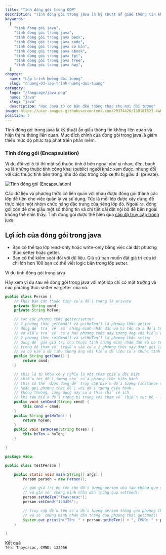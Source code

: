 ```yaml
---
title: "Tính đóng gói trong OOP"
description: "Tính đóng gói trong java là kỹ thuật ẩn giấu thông tin không liên quan và hiện thị ra thông liên quan. Mục đích chính của đóng gói trong java là giảm thiểu mức độ phức tạp phát triển phần mềm"
keywords:
  [
    "tính đóng gói java",
    "tính đóng gói trong java",
    "tính đóng gói trong java book",
    "tính đóng gói trong java code",
    "tính đóng gói trong java cơ bản",
    "tính đóng gói trong java ebook",
    "tính đóng gói trong java fpt",
    "tính đóng gói trong java free",
    "tính đóng gói trong java hay",
  ]
chapter:
  name: "Lập trình hướng đối tượng"
  slug: "chuong-03-lap-trinh-huong-doi-tuong"
category:
  logo: "/language/java.png"
  name: "Java"
  slug: "java"
  description: "Học Java từ cơ bản đến thông thạo cho mọi đối tượng"
image: https://user-images.githubusercontent.com/29374426/130181521-4a08856a-756f-46f4-94f4-6ff1a0a90f18.png
position: 2
---
```


Tính đóng gói trong java là kỹ thuật ẩn giấu thông tin không liên quan và hiện thị ra thông liên quan. Mục đích chính của đóng gói trong java là giảm thiểu mức độ phức tạp phát triển phần mềm.

### Tính đóng gói (Encapsulation)

Ví dụ đối với ô tô thì một số thuộc tính ở bên ngoài như xi nhan, đèn. bánh xe là những thuộc tính công khai (public) người khác xem được. nhưng đối với các thuộc tính bên trong như đồ đạc trong cốp xe thì bị giấu đi (private).

![Tính đóng gói (Encapsulation)](https://user-images.githubusercontent.com/29374426/130181521-4a08856a-756f-46f4-94f4-6ff1a0a90f18.png)

Các dữ liệu và phương thức có liên quan với nhau được đóng gói thành các lớp để tiện cho việc quản lý và sử dụng. Tức là mỗi lớp được xây dựng để thực hiện một nhóm chức năng đặc trưng của riêng lớp đó. Ngoài ra, đóng gói còn để che giấu một số thông tin và chi tiết cài đặt nội bộ để bên ngoài không thể nhìn thấy. Tính đóng gói được thể hiện qua [cấp độ truy cập trong java](/bai-viet/java/cap-do-truy-cap-trong-java)

## Lợi ích của đóng gói trong java

- Bạn có thể tạo lớp read-only hoặc write-only bằng việc cài đặt phương thức setter hoặc getter.
- Bạn có thể kiểm soát đối với dữ liệu. Giả sử bạn muốn đặt giá trị của id chỉ lớn hơn 100 bạn có thể viết logic bên trong lớp setter.

<div class="example">Ví dụ tính đóng gói trong java</div>

Hãy xem ví dụ sau về đóng gói trong java với một lớp chỉ có một trường và các phướng thức setter và getter của nó.

```java
public class Person {
    // khai báo các thuộc tính của đối tượng là private
    private String cmnd;
    private String hoTen;

    // tạo các phương thức getter/setter
    // 2 phương thức getCmnd() và getHoTen() là phương thức getter
    // dùng để trả về số chứng minh nhân dân và họ tên của đối tượng
    // và kiểu trả về của hai phương thức này tương ứng với kiểu dữ liệu của thuộc tính
    // 2 phương thức setCmnd() và setHoTen() là phương thức setter
    // dùng để gán giá trị cho thuộc tính chứng minh nhân dân và họ tên của đối tượng
    // trong đó tham số truyền vào của 2 phương thức này được gọi là tham số (biến cục bộ)
    // và có kiểu dữ liệu tương ứng với kiểu dữ liệu của thuộc tính (biến đối tượng)
    public String getCmnd() {
        return cmnd;
    }

    // this là từ khóa có ý nghĩa là một tham chiếu đặc biệt
    // chiếu tới đối tượng chủ của phương thức hiện hành
    // this có thể được dùng để truy cập biến đối tượng (instance variable)
    // hoặc gọi phương thức đối với đối tượng hiện hành.
    // Thông thường, công dụng này của this chỉ có ích
    // khi tên biến đối tượng bị trùng với tham số (biến cục bộ - local variable) của phương thức
    public void setCmnd(String cmnd) {
        this.cmnd = cmnd;
    }
    public String getHoTen() {
        return hoTen;
    }
    public void setHoTen(String hoTen) {
        this.hoTen = hoTen;
    }

}

package vidu;

public class TestPerson {

    public static void main(String[] args) {
        Person person = new Person();

        // gán giá trị họ tên cho đối tượng person vừa tạo thông qua setHoTen()
        // và gán số chứng minh nhân dân thông qua setCmnd()
        person.setHoTen("Thaycacac");
        person.setCmnd("123456");

        // truy cập đến tên của đối tượng person thông qua phương thức getHoten()
        // và số chứng minh nhân dân thông qua phương thức getCmnd()
        System.out.println("Tên: " + person.getHoTen() + ", CMND: " + person.getCmnd());
    }

}
```

<div class="window">
  <div class="window-header">
    <div class="action-buttons"></div>
    <span class="title-popup">Kết quả</span>
  </div>
  <div class="window-body">
    <code>Tên: Thaycacac, CMND: 123456</code>
  </div>
</div>
